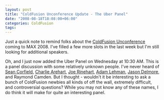 ```yaml
---
layout: post
title: "ColdFusion Unconference Update - The Uber Panel"
date: "2008-08-18T18:08:00+06:00"
categories: ColdFusion 
tags: 
---
```


Just a quick note to remind folks about the <a href="http://www.raymondcamden.com/page.cfm/ColdFusion-Unconference">ColdFusion Unconference</a> coming to MAX 2008. I've filled a few more slots in the last week but I'm still looking for additional speakers.

Oh, and I just now added the Uber Panel on Wednesday at 10:30 AM. This is a panel discussion with some relatively unknown people. I've never heard of <a href="http://www.corfield.org/blog">Sean Corfield</a>, <a href="http://www.carehart.org">Charlie Arehart</a>, <a href="http://www.firemoss.com">Joe Rinehart</a>, <a href="http://www.adrocknaphobia.com/">Adam Lehman</a>, <a href="http://www.cfinsider.com">Jason Delmore</a>, and Raymond Camden. But I thought - wouldn't it be interesting to ask a bunch of ColdFusion newbies all kinds of off the wall, extremely difficult, and controversial questions? While you may not know any of these names, I do think it will make for quite an interesting panel.